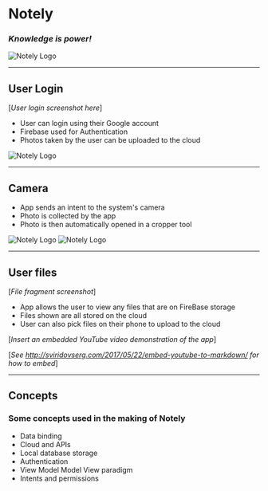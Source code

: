 # Notely
 ### ***Knowledge is power!***

![Notely Logo](./app/src/main/res/drawable/notely_logo.png?raw=true "Logo")

---

## User Login

[*User login screenshot here*]

 - User can login using their Google account
 - Firebase used for Authentication
 - Photos taken by the user can be uploaded to the cloud

![Notely Logo](./Presentation/sign_in.png?raw=true "Cropper")

---

## Camera

- App sends an intent to the system's camera
- Photo is collected by the app
- Photo is then automatically opened in a cropper tool

![Notely Logo](./Presentation/cropper.png?raw=true "Before")
![Notely Logo](./Presentation/cropped.png?raw=true "After")

---

## User files

[*File fragment screenshot*]

- App allows the user to view any files that are on FireBase storage
- Files shown are all stored on the cloud
- User can also pick files on their phone to upload to the cloud


[*Insert an embedded YouTube video demonstration of the app*]

[*See http://sviridovserg.com/2017/05/22/embed-youtube-to-markdown/ for how to embed*]

---

## Concepts

### Some concepts used in the making of Notely

- Data binding
- Cloud and APIs
- Local database storage
- Authentication
- View Model Model View paradigm
- Intents and permissions